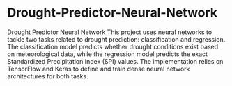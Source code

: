 # Drought-Predictor-Neural-Network
Drought Predictor Neural Network
This project uses neural networks to tackle two tasks related to drought prediction: classification and regression. The classification model predicts whether drought conditions exist based on meteorological data, while the regression model predicts the exact Standardized Precipitation Index (SPI) values. The implementation relies on TensorFlow and Keras to define and train dense neural network architectures for both tasks.
